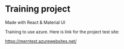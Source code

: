 # Training project 

Made with React & Material UI

Training to use azure. Here is link for the project test site:

https://merntest.azurewebsites.net/
